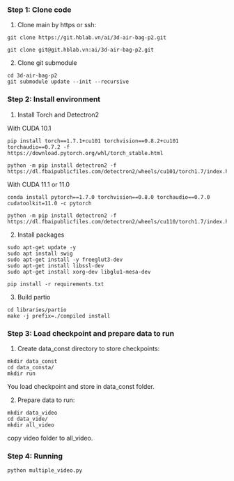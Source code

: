 ### Step 1: Clone code
1. Clone main by https or ssh:
```
git clone https://git.hblab.vn/ai/3d-air-bag-p2.git
```
```
git clone git@git.hblab.vn:ai/3d-air-bag-p2.git
```
2. Clone git submodule
```
cd 3d-air-bag-p2
git submodule update --init --recursive
```

### Step 2: Install environment 

1. Install Torch and Detectron2

With CUDA 10.1
```
pip install torch==1.7.1+cu101 torchvision==0.8.2+cu101 torchaudio==0.7.2 -f https://download.pytorch.org/whl/torch_stable.html

python -m pip install detectron2 -f https://dl.fbaipublicfiles.com/detectron2/wheels/cu101/torch1.7/index.html
```

With CUDA 11.1 or 11.0 
```
conda install pytorch==1.7.0 torchvision==0.8.0 torchaudio==0.7.0 cudatoolkit=11.0 -c pytorch

python -m pip install detectron2 -f https://dl.fbaipublicfiles.com/detectron2/wheels/cu110/torch1.7/index.html
```


2. Install packages
```
sudo apt-get update -y
sudo apt install swig
sudo apt-get install -y freeglut3-dev
sudo apt-get install libssl-dev
sudo apt-get install xorg-dev libglu1-mesa-dev
```

```
pip install -r requirements.txt
```

3. Build partio
```
cd libraries/partio
make -j prefix=./compiled install
```

### Step 3: Load checkpoint and prepare data to run
1. Create data_const directory to store checkpoints:
```
mkdir data_const
cd data_consta/
mkdir run
```
You load checkpoint and store in data_const folder. 

2. Prepare data to run:
```
mkdir data_video
cd data_vide/
mkdir all_video
```
copy video folder to all_video.


### Step 4: Running
```
python multiple_video.py
```